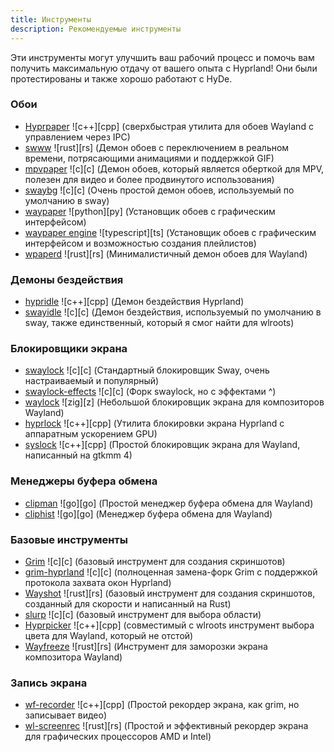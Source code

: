 ```yaml
---
title: Инструменты
description: Рекомендуемые инструменты
---
```


Эти инструменты могут улучшить ваш рабочий процесс и помочь вам получить максимальную отдачу от вашего опыта с Hyprland! Они были протестированы и также хорошо работают с HyDe.

### Обои

-   [Hyprpaper](https://github.com/hyprwm/hyprpaper) ![c++][cpp] (сверхбыстрая утилита для обоев Wayland с управлением через IPC)
-   [swww](https://github.com/Horus645/swww) ![rust][rs] (Демон обоев с переключением в реальном времени, потрясающими анимациями и поддержкой GIF)
-   [mpvpaper](https://github.com/GhostNaN/mpvpaper) ![c][c] (Демон обоев, который является оберткой для MPV, полезен для видео и более продвинутого использования)
-   [swaybg](https://github.com/swaywm/swaybg) ![c][c] (Очень простой демон обоев, используемый по умолчанию в sway)
-   [waypaper](https://github.com/anufrievroman/waypaper) ![python][py] (Установщик обоев с графическим интерфейсом)
-   [waypaper engine](https://github.com/0bCdian/Waypaper-Engine) ![typescript][ts] (Установщик обоев с графическим интерфейсом и возможностью создания плейлистов)
-   [wpaperd](https://github.com/danyspin97/wpaperd) ![rust][rs] (Минималистичный демон обоев для Wayland)

### Демоны бездействия

-   [hypridle](https://github.com/hyprwm/hypridle) ![c++][cpp] (Демон бездействия Hyprland)
-   [swayidle](https://github.com/swaywm/swayidle) ![c][c] (Демон бездействия, используемый по умолчанию в sway, также единственный, который я смог найти для wlroots)

### Блокировщики экрана

-   [swaylock](https://github.com/swaywm/swaylock) ![c][c] (Стандартный блокировщик Sway, очень настраиваемый и популярный)
-   [swaylock-effects](https://github.com/mortie/swaylock-effects) ![c][c] (Форк swaylock, но с эффектами ^)
-   [waylock](https://codeberg.org/ifreund/waylock) ![zig][z] (Небольшой блокировщик экрана для композиторов Wayland)
-   [hyprlock](https://github.com/hyprwm/hyprlock) ![c++][cpp] (Утилита блокировки экрана Hyprland с аппаратным ускорением GPU)
-   [syslock](https://github.com/System64fumo/syslock) ![c++][cpp] (Простой блокировщик экрана для Wayland, написанный на gtkmm 4)

### Менеджеры буфера обмена

-   [clipman](https://github.com/chmouel/clipman) ![go][go] (Простой менеджер буфера обмена для Wayland)
-   [cliphist](https://github.com/sentriz/cliphist) ![go][go] (Менеджер буфера обмена для Wayland)

### Базовые инструменты

-   [Grim](https://git.sr.ht/~emersion/grim) ![c][c] (базовый инструмент для создания скриншотов)
-   [grim-hyprland](https://github.com/eriedaberrie/grim-hyprland) ![c][c] (полноценная замена-форк Grim с поддержкой протокола захвата окон Hyprland)
-   [Wayshot](https://git.sr.ht/~shinyzenith/wayshot) ![rust][rs] (базовый инструмент для создания скриншотов, созданный для скорости и написанный на Rust)
-   [slurp](https://github.com/emersion/slurp) ![c][c] (базовый инструмент для выбора области)
-   [Hyprpicker](https://github.com/hyprwm/hyprpicker) ![c++][cpp] (совместимый с wlroots инструмент выбора цвета для Wayland, который не отстой)
-   [Wayfreeze](https://github.com/Jappie3/wayfreeze) ![rust][rs] (Инструмент для заморозки экрана композитора Wayland)

### Запись экрана

-   [wf-recorder](https://github.com/ammen99/wf-recorder) ![c++][cpp] (Простой рекордер экрана, как grim, но записывает видео)
-   [wl-screenrec](https://github.com/russelltg/wl-screenrec) ![rust][rs] (Простой и эффективный рекордер экрана для графических процессоров AMD и Intel)
